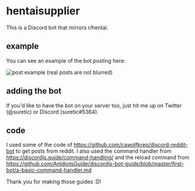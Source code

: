 # hentaisupplier

This is a Discord bot that mirrors r/hentai.

## example
You can see an example of the bot posting here:

![post example](https://i.imgur.com/794Vn3o.png)
(real posts are not blurred)

## adding the bot
If you'd like to have the bot on your server too, just hit me up on Twitter (@suretic) or Discord (suretic#5364).

## code
I used some of the code of https://github.com/cawolfkreo/discord-reddit-bot to get posts from reddit.
I also used the command handler from https://discordjs.guide/command-handling/ and the reload command from https://github.com/AnIdiotsGuide/discordjs-bot-guide/blob/master/first-bot/a-basic-command-handler.md

Thank you for making those guides :D!
